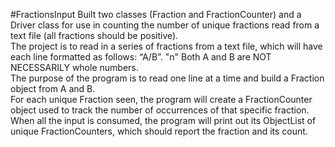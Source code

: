 #FractionsInput
Built two classes (Fraction and FractionCounter) and a Driver class for use in counting the number of unique fractions read from a text file (all fractions should be positive).  
The project is to read in a series of fractions from a text file, which will have each line formatted as follows: “A/B”.  "n\"
Both A and B are NOT NECESSARILY whole numbers.  
The purpose of the program is to read one line at a time and build a Fraction object from A and B.  
For each unique Fraction seen, the program will create a FractionCounter object used to track the number of occurrences of that specific fraction.  
When all the input is consumed, the program will print out its ObjectList of unique FractionCounters, which should report the fraction and its count.
